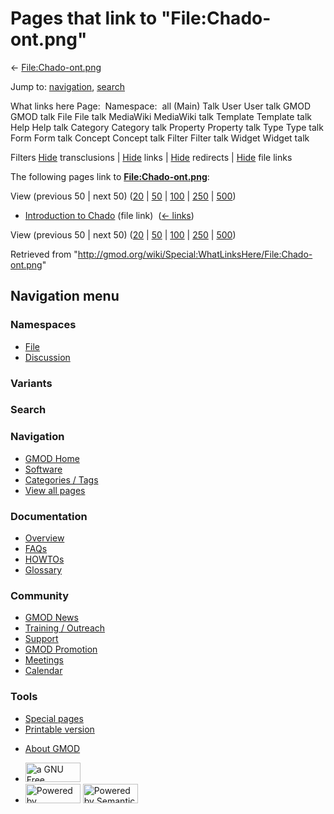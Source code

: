 <div id="mw-page-base" class="noprint">

</div>

<div id="mw-head-base" class="noprint">

</div>

<div id="content" class="mw-body" role="main">

<span id="top"></span>

<div id="mw-js-message" style="display:none;">

</div>



# <span dir="auto">Pages that link to "File:Chado-ont.png"</span>

<div id="bodyContent">

<div id="contentSub">

← [File:Chado-ont.png](/wiki/File:Chado-ont.png "File:Chado-ont.png")

</div>

<div id="jump-to-nav" class="mw-jump">

Jump to: [navigation](#mw-navigation), [search](#p-search)

</div>

<div id="mw-content-text">

What links here Page:  Namespace:  all (Main) Talk User User talk GMOD
GMOD talk File File talk MediaWiki MediaWiki talk Template Template talk
Help Help talk Category Category talk Property Property talk Type Type
talk Form Form talk Concept Concept talk Filter Filter talk Widget
Widget talk

Filters
[Hide](/mediawiki/index.php?title=Special:WhatLinksHere/File:Chado-ont.png&hidetrans=1 "Special:WhatLinksHere/File:Chado-ont.png")
transclusions \|
[Hide](/mediawiki/index.php?title=Special:WhatLinksHere/File:Chado-ont.png&hidelinks=1 "Special:WhatLinksHere/File:Chado-ont.png")
links \|
[Hide](/mediawiki/index.php?title=Special:WhatLinksHere/File:Chado-ont.png&hideredirs=1 "Special:WhatLinksHere/File:Chado-ont.png")
redirects \|
[Hide](/mediawiki/index.php?title=Special:WhatLinksHere/File:Chado-ont.png&hideimages=1 "Special:WhatLinksHere/File:Chado-ont.png")
file links

The following pages link to
**[File:Chado-ont.png](/wiki/File:Chado-ont.png "File:Chado-ont.png")**:

View (previous 50 \| next 50)
([20](/mediawiki/index.php?title=Special:WhatLinksHere/File:Chado-ont.png&limit=20 "Special:WhatLinksHere/File:Chado-ont.png")
\|
[50](/mediawiki/index.php?title=Special:WhatLinksHere/File:Chado-ont.png&limit=50 "Special:WhatLinksHere/File:Chado-ont.png")
\|
[100](/mediawiki/index.php?title=Special:WhatLinksHere/File:Chado-ont.png&limit=100 "Special:WhatLinksHere/File:Chado-ont.png")
\|
[250](/mediawiki/index.php?title=Special:WhatLinksHere/File:Chado-ont.png&limit=250 "Special:WhatLinksHere/File:Chado-ont.png")
\|
[500](/mediawiki/index.php?title=Special:WhatLinksHere/File:Chado-ont.png&limit=500 "Special:WhatLinksHere/File:Chado-ont.png"))

- [Introduction to
  Chado](/wiki/Introduction_to_Chado "Introduction to Chado") (file
  link) ‎ <span class="mw-whatlinkshere-tools">([←
  links](/mediawiki/index.php?title=Special:WhatLinksHere&target=Introduction+to+Chado "Special:WhatLinksHere"))</span>

View (previous 50 \| next 50)
([20](/mediawiki/index.php?title=Special:WhatLinksHere/File:Chado-ont.png&limit=20 "Special:WhatLinksHere/File:Chado-ont.png")
\|
[50](/mediawiki/index.php?title=Special:WhatLinksHere/File:Chado-ont.png&limit=50 "Special:WhatLinksHere/File:Chado-ont.png")
\|
[100](/mediawiki/index.php?title=Special:WhatLinksHere/File:Chado-ont.png&limit=100 "Special:WhatLinksHere/File:Chado-ont.png")
\|
[250](/mediawiki/index.php?title=Special:WhatLinksHere/File:Chado-ont.png&limit=250 "Special:WhatLinksHere/File:Chado-ont.png")
\|
[500](/mediawiki/index.php?title=Special:WhatLinksHere/File:Chado-ont.png&limit=500 "Special:WhatLinksHere/File:Chado-ont.png"))

</div>

<div class="printfooter">

Retrieved from
"<http://gmod.org/wiki/Special:WhatLinksHere/File:Chado-ont.png>"

</div>

<div id="catlinks" class="catlinks catlinks-allhidden">

</div>

<div class="visualClear">

</div>

</div>

</div>

<div id="mw-navigation">

## Navigation menu

<div id="mw-head">



<div id="left-navigation">

<div id="p-namespaces" class="vectorTabs" role="navigation"
aria-labelledby="p-namespaces-label">

### Namespaces

- <span id="ca-nstab-image"><a href="/wiki/File:Chado-ont.png" accesskey="c"
  title="View the file page [c]">File</a></span>
- <span id="ca-talk"><a
  href="/mediawiki/index.php?title=File_talk:Chado-ont.png&amp;action=edit&amp;redlink=1"
  accesskey="t"
  title="Discussion about the content page [t]">Discussion</a></span>

</div>

<div id="p-variants" class="vectorMenu emptyPortlet" role="navigation"
aria-labelledby="p-variants-label">

### 

### Variants[](#)

<div class="menu">

</div>

</div>

</div>

<div id="right-navigation">





</div>

<div id="p-search" role="search">

### Search

<div id="simpleSearch">

</div>

</div>

</div>

</div>

<div id="mw-panel">

<div id="p-logo" role="banner">

<a href="/wiki/Main_Page"
style="background-image: url(http://gmod.org/images/GMOD-cogs.png);"
title="Visit the main page"></a>

</div>

<div id="p-Navigation" class="portal" role="navigation"
aria-labelledby="p-Navigation-label">

### Navigation

<div class="body">

- <span id="n-GMOD-Home">[GMOD Home](/wiki/Main_Page)</span>
- <span id="n-Software">[Software](/wiki/GMOD_Components)</span>
- <span id="n-Categories-.2F-Tags">[Categories /
  Tags](/wiki/Categories)</span>
- <span id="n-View-all-pages">[View all
  pages](/wiki/Special:AllPages)</span>

</div>

</div>

<div id="p-Documentation" class="portal" role="navigation"
aria-labelledby="p-Documentation-label">

### Documentation

<div class="body">

- <span id="n-Overview">[Overview](/wiki/Overview)</span>
- <span id="n-FAQs">[FAQs](/wiki/Category:FAQ)</span>
- <span id="n-HOWTOs">[HOWTOs](/wiki/Category:HOWTO)</span>
- <span id="n-Glossary">[Glossary](/wiki/Glossary)</span>

</div>

</div>

<div id="p-Community" class="portal" role="navigation"
aria-labelledby="p-Community-label">

### Community

<div class="body">

- <span id="n-GMOD-News">[GMOD News](/wiki/GMOD_News)</span>
- <span id="n-Training-.2F-Outreach">[Training /
  Outreach](/wiki/Training_and_Outreach)</span>
- <span id="n-Support">[Support](/wiki/Support)</span>
- <span id="n-GMOD-Promotion">[GMOD
  Promotion](/wiki/GMOD_Promotion)</span>
- <span id="n-Meetings">[Meetings](/wiki/Meetings)</span>
- <span id="n-Calendar">[Calendar](/wiki/Calendar)</span>

</div>

</div>

<div id="p-tb" class="portal" role="navigation"
aria-labelledby="p-tb-label">

### Tools

<div class="body">

- <span id="t-specialpages"><a href="/wiki/Special:SpecialPages" accesskey="q"
  title="A list of all special pages [q]">Special pages</a></span>
- <span id="t-print"><a
  href="/mediawiki/index.php?title=Special:WhatLinksHere/File:Chado-ont.png&amp;printable=yes"
  rel="alternate" accesskey="p"
  title="Printable version of this page [p]">Printable version</a></span>

</div>

</div>

</div>

</div>

<div id="footer" role="contentinfo">

- <span id="footer-places-about">[About
  GMOD](/wiki/GMOD:About "GMOD:About")</span>

<!-- -->

- <span id="footer-copyrightico">[<img src="http://www.gnu.org/graphics/gfdl-logo-small.png" width="88"
  height="31" alt="a GNU Free Documentation License" />](http://www.gnu.org/licenses/fdl-1.3.html)</span>
- <span id="footer-poweredbyico">[<img src="/mediawiki/skins/common/images/poweredby_mediawiki_88x31.png"
  width="88" height="31" alt="Powered by MediaWiki" />](//www.mediawiki.org/)
  [<img
  src="/mediawiki/extensions/SemanticMediaWiki/includes/../resources/images/smw_button.png"
  width="88" height="31" alt="Powered by Semantic MediaWiki" />](https://www.semantic-mediawiki.org/wiki/Semantic_MediaWiki)</span>

<div style="clear:both">

</div>

</div>
